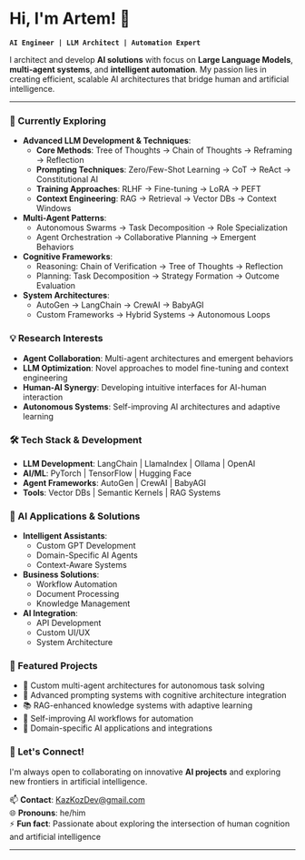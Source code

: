 # Hi, I'm Artem! 👋  

**`AI Engineer | LLM Architect | Automation Expert`**

I architect and develop **AI solutions** with focus on **Large Language Models**, **multi-agent systems**, and **intelligent automation**. My passion lies in creating efficient, scalable AI architectures that bridge human and artificial intelligence.

---
### 🌱 Currently Exploring
- **Advanced LLM Development & Techniques**:
  - **Core Methods**: Tree of Thoughts → Chain of Thoughts → Reframing → Reflection
  - **Prompting Techniques**: Zero/Few-Shot Learning → CoT → ReAct → Constitutional AI
  - **Training Approaches**: RLHF → Fine-tuning → LoRA → PEFT
  - **Context Engineering**: RAG → Retrieval → Vector DBs → Context Windows
- **Multi-Agent Patterns**: 
  - Autonomous Swarms → Task Decomposition → Role Specialization
  - Agent Orchestration → Collaborative Planning → Emergent Behaviors
- **Cognitive Frameworks**:
  - Reasoning: Chain of Verification → Tree of Thoughts → Reflection
  - Planning: Task Decomposition → Strategy Formation → Outcome Evaluation
- **System Architectures**:
  - AutoGen → LangChain → CrewAI → BabyAGI
  - Custom Frameworks → Hybrid Systems → Autonomous Loops

### 💡 Research Interests
- **Agent Collaboration**: Multi-agent architectures and emergent behaviors
- **LLM Optimization**: Novel approaches to model fine-tuning and context engineering
- **Human-AI Synergy**: Developing intuitive interfaces for AI-human interaction
- **Autonomous Systems**: Self-improving AI architectures and adaptive learning

### 🛠️ Tech Stack & Development
- **LLM Development**: LangChain | LlamaIndex | Ollama | OpenAI
- **AI/ML**: PyTorch | TensorFlow | Hugging Face
- **Agent Frameworks**: AutoGen | CrewAI | BabyAGI
- **Tools**: Vector DBs | Semantic Kernels | RAG Systems

### 🚀 AI Applications & Solutions
- **Intelligent Assistants**:
  - Custom GPT Development
  - Domain-Specific AI Agents
  - Context-Aware Systems
- **Business Solutions**:
  - Workflow Automation
  - Document Processing
  - Knowledge Management
- **AI Integration**:
  - API Development
  - Custom UI/UX
  - System Architecture

### 🌟 Featured Projects
- 🤖 Custom multi-agent architectures for autonomous task solving
- 🧠 Advanced prompting systems with cognitive architecture integration
- 📚 RAG-enhanced knowledge systems with adaptive learning
- 🔄 Self-improving AI workflows for automation
- 🎯 Domain-specific AI applications and integrations

### 🤝 Let's Connect!
I'm always open to collaborating on innovative **AI projects** and exploring new frontiers in artificial intelligence.

📫 **Contact**: KazKozDev@gmail.com  
🌐 **Pronouns**: he/him  
⚡ **Fun fact**: Passionate about exploring the intersection of human cognition and artificial intelligence

---

